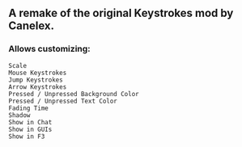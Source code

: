 ## A remake of the original Keystrokes mod by Canelex.

### Allows customizing:

    Scale
    Mouse Keystrokes
    Jump Keystrokes
    Arrow Keystrokes
    Pressed / Unpressed Background Color
    Pressed / Unpressed Text Color
    Fading Time
    Shadow
    Show in Chat
    Show in GUIs
    Show in F3
